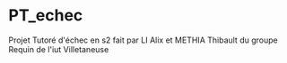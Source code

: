 # PT_echec
Projet Tutoré d'échec en s2 fait par LI Alix et METHIA Thibault du groupe Requin de l'iut Villetaneuse
